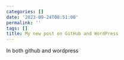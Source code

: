 ```yaml
---
categories: []
date: '2023-09-24T08:51:00'
permalink: ''
tags: []
title: My new post on GitHub and WordPress
---
```


In both github and wordpress<br />